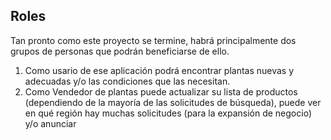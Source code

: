 ## Roles
Tan pronto como este proyecto se termine, habrá principalmente dos grupos de personas que podrán beneficiarse de ello. 
1. Como usario de ese aplicación podrá encontrar plantas nuevas y adecuadas y/o las condiciones que las necesitan.
2. Como Vendedor de plantas puede actualizar su lista de productos (dependiendo de la mayoría de las solicitudes de búsqueda), puede ver en qué región hay muchas solicitudes (para la expansión de negocio) y/o anunciar
